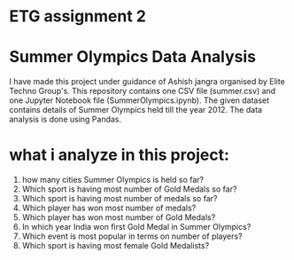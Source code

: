 # ETG assignment 2
# Summer Olympics Data Analysis 
I have made this project under guidance of Ashish jangra organised by Elite Techno Group's.
This repository contains one CSV file (summer.csv) and one Jupyter Notebook file (SummerOlympics.ipynb).
The given dataset contains details of Summer Olympics held till the year 2012.
The data analysis is done using Pandas.

# what i analyze in this project:
1) how many cities Summer Olympics is held so far?
2) Which sport is having most number of Gold Medals so far?
3) Which sport is having most number of medals so far?
4) Which player has won most number of medals? 
5) Which player has won most number of Gold Medals?
6) In which year India won first Gold Medal in Summer Olympics?
7) Which event is most popular in terms on number of players?
8) Which sport is having most female Gold Medalists?
